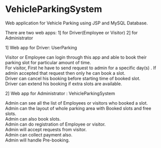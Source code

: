 # VehicleParkingSystem
Web application for Vehicle Parking using JSP and MySQL Database.

There are two web apps: 1] for Driver(Employee or Visitor)       2] for Administrator

1] Web app for Driver: UserParking

  Visitor or Employee can login through this app and able to book their parking slot for particular amount of time.     
  For visitor, First he have to send request to admin for a specific day(s) . If admin accepted that request then only he can     book a slot.         
  Driver can cancel his booking before starting time of booked slot.          
  Driver can extend his booking if extra slots are available.  
  
  
              

2] Web app for Administrator : VehicleParkingSystem

  Admin can see all the list of Employees or visitors who booked a slot.        
  Admin can the layout of whole parking area with Booked slots and free slots.        
  Admin can also book slots.        
  Admin can do registration of Employee or visitor.             
  Admin will accept requests from visitor.           
  Admin can collect payment also.          
  Admin will handle Pre-booking.          
